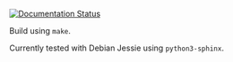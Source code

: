 [![Documentation Status](https://readthedocs.org/projects/wakat/badge/?version=latest)](http://wakat.readthedocs.io/en/latest/?badge=latest)

Build using `make`.

Currently tested with Debian Jessie using `python3-sphinx`.

